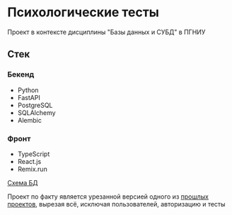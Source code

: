 # Психологические тесты

Проект в контексте дисциплины "Базы данных и СУБД" в ПГНИУ

## Стек

### Бекенд

- Python
- FastAPI
- PostgreSQL
- SQLAlchemy
- Alembic

### Фронт

- TypeScript
- React.js
- Remix.run

[Схема БД](https://app.diagrams.net/?title=db_3.drawio#Uhttps%3A%2F%2Fdrive.google.com%2Fuc%3Fid%3D1apZGvORwfBBK2V_ejntoJnt5dIRaSYFu%26export%3Ddownload)

Проект по факту является урезанной версией одного из [прошлых проектов](https://github.com/psu-psychosupport), вырезая всё, исключая пользователей, авторизацию и тесты
